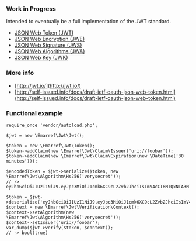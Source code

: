 ### Work in Progress

Intended to eventually be a full implementation of the JWT standard.

- [JSON Web Token (JWT)](https://tools.ietf.org/html/draft-ietf-oauth-json-web-token-30)
- [JSON Web Encryption (JWE)](https://tools.ietf.org/html/draft-ietf-jose-json-web-encryption-36)
- [JSON Web Signature (JWS)](https://tools.ietf.org/html/draft-ietf-jose-json-web-signature-36)
- [JSON Web Algorithms (JWA)](https://tools.ietf.org/html/draft-ietf-jose-json-web-algorithms-36)
- [JSON Web Key (JWK)](https://tools.ietf.org/html/draft-ietf-jose-json-web-key-36)

### More info

- [http://jwt.io/](http://jwt.io/)
- [http://self-issued.info/docs/draft-ietf-oauth-json-web-token.html](http://self-issued.info/docs/draft-ietf-oauth-json-web-token.html)

### Functional example

```
require_once 'vendor/autoload.php';

$jwt = new \Emarref\Jwt\Jwt();

$token = new \Emarref\Jwt\Token();
$token->addClaim(new \Emarref\Jwt\Claim\Issuer('uri://foobar'));
$token->addClaim(new \Emarref\Jwt\Claim\Expiration(new \DateTime('30 minutes')));

$encodedToken = $jwt->serialize($token, new \Emarref\Jwt\Algorithm\Hs256('verysecret'));
// -> eyJhbGciOiJIUzI1NiJ9.eyJpc3MiOiJ1cmk6XC9cL2Zvb2JhciIsImV4cCI6MTQxNTA3MTMxNX0.mf2LLMA1fzd04L5438JcBwWyx9l7rY1_mHBiwrOxpDs

$token = $jwt->deserialize('eyJhbGciOiJIUzI1NiJ9.eyJpc3MiOiJ1cmk6XC9cL2Zvb2JhciIsImV4cCI6MTQxNTA3MTMxNX0.mf2LLMA1fzd04L5438JcBwWyx9l7rY1_mHBiwrOxpDs');
$context = new \Emarref\Jwt\Verification\Context();
$context->setAlgorithm(new \Emarref\Jwt\Algorithm\Hs256('verysecret'));
$context->setIssuer('uri://foobar');
var_dump($jwt->verify($token, $context));
// -> bool(true)
```
